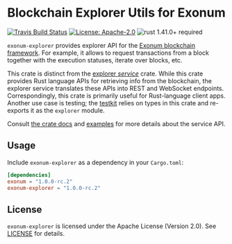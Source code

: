 # Blockchain Explorer Utils for Exonum

[![Travis Build Status](https://img.shields.io/travis/exonum/exonum/master.svg?label=Linux%20Build)](https://travis-ci.com/exonum/exonum)
[![License: Apache-2.0](https://img.shields.io/github/license/exonum/exonum.svg)](https://github.com/exonum/exonum/blob/master/LICENSE)
![rust 1.41.0+ required](https://img.shields.io/badge/rust-1.41.0+-blue.svg?label=Required%20Rust)

`exonum-explorer` provides explorer API
for the [Exonum blockchain framework](https://exonum.com/). For example,
it allows to request transactions from a block together with the execution
statuses, iterate over blocks, etc.

This crate is distinct from the [explorer *service*][explorer-service] crate.
While this crate provides Rust language APIs for retrieving info from the blockchain,
the explorer service translates these APIs into REST and WebSocket endpoints.
Correspondingly, this crate is primarily useful for Rust-language client apps.
Another use case is testing; the [testkit] relies on types in this crate
and re-exports it as the `explorer` module.

Consult [the crate docs](https://docs.rs/exonum-explorer)
and [examples](examples) for more details about the service API.

## Usage

Include `exonum-explorer` as a dependency in your `Cargo.toml`:

```toml
[dependencies]
exonum = "1.0.0-rc.2"
exonum-explorer = "1.0.0-rc.2"
```

## License

`exonum-explorer` is licensed under the Apache License (Version 2.0).
See [LICENSE](LICENSE) for details.

[explorer-service]: https://crates.io/crates/exonum-explorer-service/
[testkit]: https://crates.io/crate/exonum-testkit/
